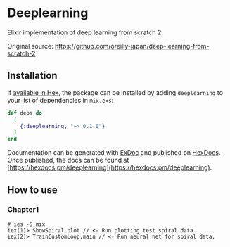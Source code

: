 # Deeplearning

Elixir implementation of deep learning from scratch 2.

Original source: https://github.com/oreilly-japan/deep-learning-from-scratch-2

## Installation

If [available in Hex](https://hex.pm/docs/publish), the package can be installed
by adding `deeplearning` to your list of dependencies in `mix.exs`:

```elixir
def deps do
  [
    {:deeplearning, "~> 0.1.0"}
  ]
end
```

Documentation can be generated with [ExDoc](https://github.com/elixir-lang/ex_doc)
and published on [HexDocs](https://hexdocs.pm). Once published, the docs can
be found at [https://hexdocs.pm/deeplearning](https://hexdocs.pm/deeplearning).

## How to use

### Chapter1

```
# ies -S mix
iex(1)> ShowSpiral.plot // <- Run plotting test spiral data.
iex(2)> TrainCustomLoop.main // <- Run neural net for spiral data.
```
